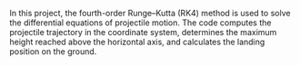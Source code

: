 In this project, the fourth-order Runge–Kutta (RK4) method is used to solve the differential equations of projectile motion.
The code computes the projectile trajectory in the  coordinate system, determines the maximum height reached above the horizontal axis, and calculates the landing position on the ground.
